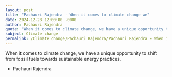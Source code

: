 ```yaml
---
layout: post
title: "Pachauri Rajendra - When it comes to climate change we"
date: 2024-12-28 12:00:00 -0000
author: Pachauri Rajendra
quote: "When it comes to climate change, we have a unique opportunity to shift from fossil fuels towards sustainable energy practices."
subject: Climate change
permalink: /Climate change/Pachauri Rajendra/Pachauri Rajendra - When it comes to climate change we
---
```


When it comes to climate change, we have a unique opportunity to shift from fossil fuels towards sustainable energy practices.

- Pachauri Rajendra
